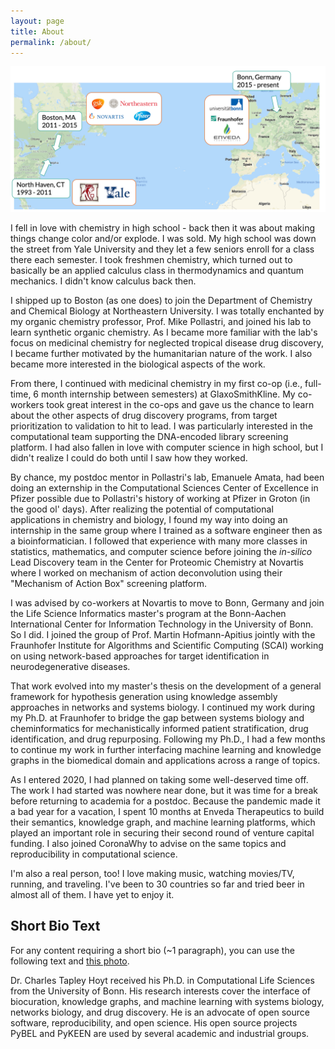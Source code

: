 ```yaml
---
layout: page
title: About
permalink: /about/
---
```

<img src="/img/personal_history.png" alt="Personal History"/>

I fell in love with chemistry in high school - back then it was about making
things change color and/or explode. I was sold. My high school was down the
street from Yale University and they let a few seniors enroll for a class there
each semester. I took freshmen chemistry, which turned out to basically be an
applied calculus class in thermodynamics and quantum mechanics. I didn't know
calculus back then.

I shipped up to Boston (as one does) to join the Department of Chemistry and
Chemical Biology at Northeastern University. I was totally enchanted by my 
organic chemistry professor, Prof. Mike Pollastri, and joined his lab to learn
synthetic organic chemistry. As I became more familiar with the lab's focus
on medicinal chemistry for neglected tropical disease drug discovery, I became
further motivated by the humanitarian nature of the work. I also became more
interested in the biological aspects of the work.

From there, I continued with medicinal chemistry in my first co-op (i.e.,
full-time, 6 month internship between semesters) at GlaxoSmithKline. My
co-workers took great interest in the co-ops and gave us the chance to learn
about the other aspects of drug discovery programs, from target prioritization
to validation to hit to lead. I was particularly interested in the
computational team supporting the DNA-encoded library screening platform. I had
also fallen in love with computer science in high school, but I didn't realize
I could do both until I saw how they worked.

By chance, my postdoc mentor in Pollastri's lab, Emanuele Amata, had been doing
an externship in the Computational Sciences Center of Excellence in Pfizer 
possible due to Pollastri's history of working at Pfizer in Groton (in the
good ol' days). After realizing the potential of computational applications in
chemistry and biology, I found my way into doing an internship in the same
group where I trained as a software engineer then as a bioinformatician. I
followed that experience with many more classes in statistics, mathematics,
and computer science before joining the *in-silico* Lead Discovery team in the
Center for Proteomic Chemistry at Novartis where I worked on mechanism of
action deconvolution using their "Mechanism of Action Box" screening platform.

I was advised by co-workers at Novartis to move to Bonn, Germany and join the
Life Science Informatics master's program at the Bonn-Aachen International Center
for Information Technology in the University of Bonn. So I did. I joined the
group of Prof. Martin Hofmann-Apitius jointly with the Fraunhofer Institute for
Algorithms and Scientific Computing (SCAI) working on using network-based
approaches for target identification in neurodegenerative diseases.

That work evolved into my master's thesis on the development of a general
framework for hypothesis generation using knowledge assembly approaches in
networks and systems biology. I continued my work during my Ph.D. at Fraunhofer
to bridge the gap between systems biology and cheminformatics for
mechanistically informed patient stratification, drug identification, and drug
repurposing. Following my Ph.D., I had a few months to continue my work in 
further interfacing machine learning and knowledge graphs in the biomedical
domain and applications across a range of topics.

As I entered 2020, I had planned on taking some well-deserved time off. The
work I had started was nowhere near done, but it was time for a break before returning
to academia for a postdoc. Because the pandemic made it a bad year for a vacation,
I spent 10 months at Enveda Therapeutics to build their semantics, knowledge
graph, and machine learning platforms, which played an important role in securing
their second round of venture capital funding. I also joined CoronaWhy to advise
on the same topics and reproducibility in computational science.

I'm also a real person, too! I love making music, watching movies/TV, running,
and traveling. I've been to 30 countries so far and tried beer in almost all
of them. I have yet to enjoy it.

## Short Bio Text

For any content requiring a short bio (~1 paragraph), you can use the following text and
[this photo](https://commons.wikimedia.org/wiki/File:Charles_Tapley_Hoyt_2019.jpg).

Dr. Charles Tapley Hoyt received his Ph.D. in Computational Life Sciences from
the University of Bonn. His research interests cover the interface of biocuration,
knowledge graphs, and machine learning with systems biology, networks biology, and 
drug discovery. He is an advocate of open source software, reproducibility, and
open science. His open source projects PyBEL and PyKEEN are used by several academic
and industrial groups.
